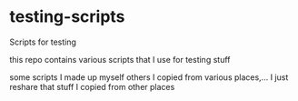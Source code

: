 # testing-scripts
Scripts for testing

this repo contains various scripts that I use for testing stuff

some scripts I made up myself others I copied from various places,...
I just reshare that stuff I copied from other places
